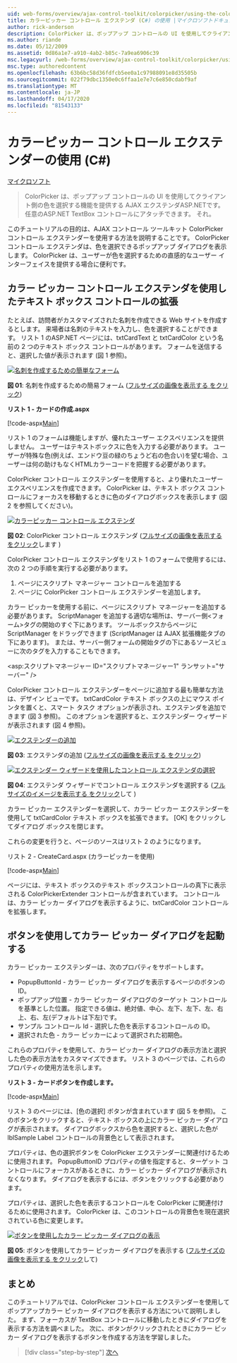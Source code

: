 ```yaml
---
uid: web-forms/overview/ajax-control-toolkit/colorpicker/using-the-colorpicker-control-extender-cs
title: カラーピッカー コントロール エクステンダ (C#) の使用 |マイクロソフトドキュメント
author: rick-anderson
description: ColorPicker は、ポップアップ コントロールの UI を使用してクライアント側の色を選択する機能を提供する AJAX エクステンダASP.NETです。 それは任意のASP.NETに取り付けることができます。
ms.author: riande
ms.date: 05/12/2009
ms.assetid: 0d86a1e7-a910-4ab2-b85c-7a9ea6906c39
msc.legacyurl: /web-forms/overview/ajax-control-toolkit/colorpicker/using-the-colorpicker-control-extender-cs
msc.type: authoredcontent
ms.openlocfilehash: 63b6bc58d36fdfcb5ee0a1c97988091e8d35505b
ms.sourcegitcommit: 022f79dbc1350e0c6ffaa1e7e7c6e850cdabf9af
ms.translationtype: MT
ms.contentlocale: ja-JP
ms.lasthandoff: 04/17/2020
ms.locfileid: "81543133"
---
```

# <a name="using-the-colorpicker-control-extender-c"></a>カラーピッカー コントロール エクステンダーの使用 (C#)

[マイクロソフト](https://github.com/microsoft)

> ColorPicker は、ポップアップ コントロールの UI を使用してクライアント側の色を選択する機能を提供する AJAX エクステンダASP.NETです。 任意のASP.NET TextBox コントロールにアタッチできます。 それ。

このチュートリアルの目的は、AJAX コントロール ツールキット ColorPicker コントロール エクステンダーを使用する方法を説明することです。 ColorPicker コントロール エクステンダは、色を選択できるポップアップ ダイアログを表示します。 ColorPicker は、ユーザーが色を選択するための直感的なユーザー インターフェイスを提供する場合に便利です。

## <a name="extending-a-textbox-control-with-the-colorpicker-control-extender"></a>カラー ピッカー コントロール エクステンダを使用したテキスト ボックス コントロールの拡張

たとえば、訪問者がカスタマイズされた名刺を作成できる Web サイトを作成するとします。 来場者は名刺のテキストを入力し、色を選択することができます。 リスト 1 のASP.NET ページには、txtCardText と txtCardColor という名前の 2 つのテキスト ボックス コントロールがあります。 フォームを送信すると、選択した値が表示されます (図 1 参照)。

[![名刺を作成するための簡単なフォーム](using-the-colorpicker-control-extender-cs/_static/image1.jpg)](using-the-colorpicker-control-extender-cs/_static/image1.png)

**図 01**: 名刺を作成するための簡易フォーム ([フルサイズの画像を表示する をクリック](using-the-colorpicker-control-extender-cs/_static/image2.png))

**リスト 1 - カードの作成.aspx**

[!code-aspx[Main](using-the-colorpicker-control-extender-cs/samples/sample1.aspx)]

リスト 1 のフォームは機能しますが、優れたユーザー エクスペリエンスを提供しません。 ユーザーはテキストボックスに色を入力する必要があります。 ユーザーが特殊な色(例えば、エンドウ豆の緑のちょうど右の色合い)を望む場合、ユーザーは何の助けもなくHTMLカラーコードを把握する必要があります。

ColorPicker コントロール エクステンダーを使用すると、より優れたユーザー エクスペリエンスを作成できます。 ColorPicker は、テキスト ボックス コントロールにフォーカスを移動するときに色のダイアログボックスを表示します (図 2 を参照してください)。

[![カラーピッカー コントロール エクステンダ](using-the-colorpicker-control-extender-cs/_static/image2.jpg)](using-the-colorpicker-control-extender-cs/_static/image3.png)

**図 02**: ColorPicker コントロール エクステンダ ([フルサイズの画像を表示する をクリック](using-the-colorpicker-control-extender-cs/_static/image4.png)します )

ColorPicker コントロール エクステンダをリスト 1 のフォームで使用するには、次の 2 つの手順を実行する必要があります。

1. ページにスクリプト マネージャー コントロールを追加する
2. ページに ColorPicker コントロール エクステンダーを追加します。

カラー ピッカーを使用する前に、ページにスクリプト マネージャーを追加する必要があります。 ScriptManager を追加する適切な場所は、サーバー側&lt;フォーム&gt;タグの開始のすぐ下にあります。 ツールボックスからページに ScriptManager をドラッグできます (ScriptManager は AJAX 拡張機能タブの下にあります)。 または、サーバー側フォームの開始タグの下にあるソースビューに次のタグを入力することもできます。

&lt;asp:スクリプトマネージャー ID="スクリプトマネージャー1" ランサット="サーバー" /&gt;

ColorPicker コントロール エクステンダーをページに追加する最も簡単な方法は、デザイン ビューです。 txtCardColor テキスト ボックスの上にマウス ポインタを置くと、スマート タスク オプションが表示され、エクステンダを追加できます (図 3 参照)。 このオプションを選択すると、エクステンダー ウィザードが表示されます (図 4 参照)。

[![エクステンダーの追加](using-the-colorpicker-control-extender-cs/_static/image3.jpg)](using-the-colorpicker-control-extender-cs/_static/image5.png)

**図 03**: エクステンダの追加 ([フルサイズの画像を表示する をクリック](using-the-colorpicker-control-extender-cs/_static/image6.png))

[![エクステンダー ウィザードを使用したコントロール エクステンダの選択](using-the-colorpicker-control-extender-cs/_static/image4.jpg)](using-the-colorpicker-control-extender-cs/_static/image7.png)

**図 04**: エクステンダ ウィザードでコントロール エクステンダを選択する ([フルサイズのイメージを表示する をクリック](using-the-colorpicker-control-extender-cs/_static/image8.png)して )

カラー ピッカー エクステンダーを選択して、カラー ピッカー エクステンダーを使用して txtCardColor テキスト ボックスを拡張できます。 [OK] をクリックしてダイアログ ボックスを閉じます。

これらの変更を行うと、ページのソースはリスト 2 のようになります。

リスト 2 - CreateCard.aspx (カラーピッカーを使用)

[!code-aspx[Main](using-the-colorpicker-control-extender-cs/samples/sample2.aspx)]

ページには、テキスト ボックスのテキスト ボックスコントロールの真下に表示される ColorPickerExtender コントロールが含まれています。 コントロールは、カラー ピッカー ダイアログを表示するように、txtCardColor コントロールを拡張します。

## <a name="using-a-button-to-launch-the-color-picker-dialog"></a>ボタンを使用してカラー ピッカー ダイアログを起動する

カラー ピッカー エクステンダーは、次のプロパティをサポートします。

- PopupButtonId - カラー ピッカー ダイアログを表示するページのボタンの ID。
- ポップアップ位置 - カラー ピッカー ダイアログのターゲット コントロールを基準とした位置。 指定できる値は、絶対値、中心、左下、左下、左、右上、右、左(デフォルトは下左)です。
- サンプル コントロール Id - 選択した色を表示するコントロールの ID。
- 選択された色 - カラー ピッカーによって選択された初期色。

これらのプロパティを使用して、カラー ピッカー ダイアログの表示方法と選択した色の表示方法をカスタマイズできます。 リスト 3 のページでは、これらのプロパティの使用方法を示します。

**リスト 3 - カードボタンを作成します。**

[!code-aspx[Main](using-the-colorpicker-control-extender-cs/samples/sample3.aspx)]

リスト 3 のページには、[色の選択] ボタンが含まれています (図 5 を参照)。 このボタンをクリックすると、テキスト ボックスの上にカラー ピッカー ダイアログが表示されます。 ダイアログボックスから色を選択すると、選択した色が lblSample Label コントロールの背景色として表示されます。

プロパティは、色の選択ボタンを ColorPicker エクステンダーに関連付けるために使用されます。 PopupButtonID プロパティの値を指定すると、ターゲット コントロールにフォーカスがあるときに、カラー ピッカー ダイアログが表示されなくなります。 ダイアログを表示するには、ボタンをクリックする必要があります。

プロパティは、選択した色を表示するコントロールを ColorPicker に関連付けるために使用されます。 ColorPicker は、このコントロールの背景色を現在選択されている色に変更します。

[![ボタンを使用したカラー ピッカー ダイアログの表示](using-the-colorpicker-control-extender-cs/_static/image5.jpg)](using-the-colorpicker-control-extender-cs/_static/image9.png)

**図 05**: ボタンを使用してカラー ピッカー ダイアログを表示する ([フルサイズの画像を表示する をクリック](using-the-colorpicker-control-extender-cs/_static/image10.png)して)

## <a name="summary"></a>まとめ

このチュートリアルでは、ColorPicker コントロール エクステンダーを使用してポップアップカラー ピッカー ダイアログを表示する方法について説明しました。 まず、フォーカスが TextBox コントロールに移動したときにダイアログを表示する方法を調べました。 次に、ボタンがクリックされたときにカラー ピッカー ダイアログを表示するボタンを作成する方法を学習しました。

> [!div class="step-by-step"]
> [次へ](using-the-colorpicker-control-extender-vb.md)
